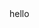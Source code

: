 <!DOCTYPE html>
<html lang="en">
<head>
    <meta charset="UTF-8">
    <meta name="viewport" content="width=device-width, initial-scale=1.0">
    <title>Redirect</title>
</head>
<body>
    <script>
        window.onload = function() {
            window.location.href = 'https://www.naver.com';
        };
        alert(1);
    </script>
    hello
</body>
</html>
